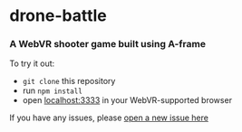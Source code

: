 # drone-battle

### A WebVR shooter game built using A-frame

To try it out:
- `git clone` this repository
- run `npm install`
- open [localhost:3333](http://localhost:3333) in your WebVR-supported browser

If you have any issues, please [open a new issue here](https://github.com/harrisonlingren/drone-battle/issues)
